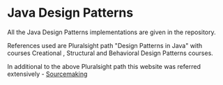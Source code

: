 # Java Design Patterns
All the Java Design Patterns implementations are given in the repository.

References used are Pluralsight path "Design Patterns in Java" with courses Creational , Structural and Behavioral Design Patterns courses.

In additional to the above Pluralsight path this website was referred extensively - [Sourcemaking](https://sourcemaking.com/design_patterns)
